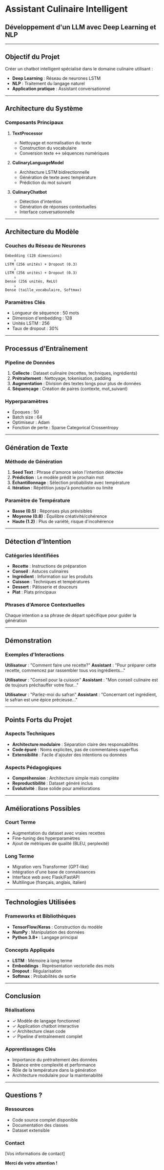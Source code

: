 # Assistant Culinaire Intelligent
## Développement d'un LLM avec Deep Learning et NLP

---

## Objectif du Projet

Créer un chatbot intelligent spécialisé dans le domaine culinaire utilisant :
- **Deep Learning** : Réseau de neurones LSTM
- **NLP** : Traitement du langage naturel
- **Application pratique** : Assistant conversationnel

---

## Architecture du Système

### Composants Principaux

1. **TextProcessor**
   - Nettoyage et normalisation du texte
   - Construction du vocabulaire
   - Conversion texte ↔ séquences numériques

2. **CulinaryLanguageModel**
   - Architecture LSTM bidirectionnelle
   - Génération de texte avec température
   - Prédiction du mot suivant

3. **CulinaryChatbot**
   - Détection d'intention
   - Génération de réponses contextuelles
   - Interface conversationnelle

---

## Architecture du Modèle

### Couches du Réseau de Neurones

```
Embedding (128 dimensions)
    ↓
LSTM (256 unités) + Dropout (0.3)
    ↓
LSTM (256 unités) + Dropout (0.3)
    ↓
Dense (256 unités, ReLU)
    ↓
Dense (taille_vocabulaire, Softmax)
```

### Paramètres Clés
- Longueur de séquence : 50 mots
- Dimension d'embedding : 128
- Unités LSTM : 256
- Taux de dropout : 30%

---

## Processus d'Entraînement

### Pipeline de Données

1. **Collecte** : Dataset culinaire (recettes, techniques, ingrédients)
2. **Prétraitement** : Nettoyage, tokenisation, padding
3. **Augmentation** : Division des textes longs pour plus de données
4. **Séquençage** : Création de paires (contexte, mot_suivant)

### Hyperparamètres
- Époques : 50
- Batch size : 64
- Optimiseur : Adam
- Fonction de perte : Sparse Categorical Crossentropy

---

## Génération de Texte

### Méthode de Génération

1. **Seed Text** : Phrase d'amorce selon l'intention détectée
2. **Prédiction** : Le modèle prédit le prochain mot
3. **Échantillonnage** : Sélection probabiliste avec température
4. **Itération** : Répétition jusqu'à ponctuation ou limite

### Paramètre de Température
- **Basse (0.5)** : Réponses plus prévisibles
- **Moyenne (0.8)** : Équilibre créativité/cohérence
- **Haute (1.2)** : Plus de variété, risque d'incohérence

---

## Détection d'Intention

### Catégories Identifiées

- **Recette** : Instructions de préparation
- **Conseil** : Astuces culinaires
- **Ingrédient** : Information sur les produits
- **Cuisson** : Techniques et températures
- **Dessert** : Pâtisserie et douceurs
- **Plat** : Plats principaux

### Phrases d'Amorce Contextuelles
Chaque intention a sa phrase de départ spécifique pour guider la génération

---

## Démonstration

### Exemples d'Interactions

**Utilisateur** : "Comment faire une recette?"
**Assistant** : "Pour préparer cette recette, commencez par rassembler tous vos ingrédients..."

**Utilisateur** : "Conseil pour la cuisson"
**Assistant** : "Mon conseil culinaire est de toujours préchauffer votre four..."

**Utilisateur** : "Parlez-moi du safran"
**Assistant** : "Concernant cet ingrédient, le safran est une épice précieuse..."

---

## Points Forts du Projet

### Aspects Techniques
- **Architecture modulaire** : Séparation claire des responsabilités
- **Code épuré** : Noms explicites, pas de commentaires superflus
- **Extensibilité** : Facile d'ajouter des intentions ou données

### Aspects Pédagogiques
- **Compréhension** : Architecture simple mais complète
- **Reproductibilité** : Dataset généré inclus
- **Évolutivité** : Base solide pour améliorations

---

## Améliorations Possibles

### Court Terme
- Augmentation du dataset avec vraies recettes
- Fine-tuning des hyperparamètres
- Ajout de métriques de qualité (BLEU, perplexité)

### Long Terme
- Migration vers Transformer (GPT-like)
- Intégration d'une base de connaissances
- Interface web avec Flask/FastAPI
- Multilingue (français, anglais, italien)

---

## Technologies Utilisées

### Frameworks et Bibliothèques
- **TensorFlow/Keras** : Construction du modèle
- **NumPy** : Manipulation des données
- **Python 3.8+** : Langage principal

### Concepts Appliqués
- **LSTM** : Mémoire à long terme
- **Embeddings** : Représentation vectorielle des mots
- **Dropout** : Régularisation
- **Softmax** : Probabilités de sortie

---

## Conclusion

### Réalisations
- ✓ Modèle de langage fonctionnel
- ✓ Application chatbot interactive
- ✓ Architecture clean code
- ✓ Pipeline d'entraînement complet

### Apprentissages Clés
- Importance du prétraitement des données
- Balance entre complexité et performance
- Rôle de la température dans la génération
- Architecture modulaire pour la maintenabilité

---

## Questions ?

### Ressources
- Code source complet disponible
- Documentation des classes
- Dataset extensible

### Contact
[Vos informations de contact]

**Merci de votre attention !**